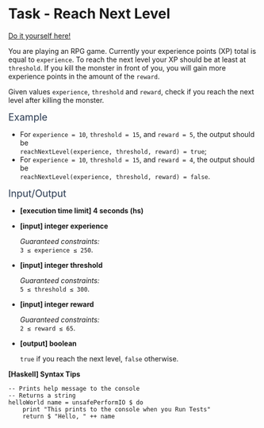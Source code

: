 # Task - Reach Next Level

[Do it yourself here!](https://app.codesignal.com/arcade/code-arcade/at-the-crossroads/m9wjpkCjgofg7gs8N)

<p>You are playing an RPG game. Currently your experience points (XP) total is equal to <code>experience</code>. To reach the next level your XP should be at least at <code>threshold</code>. If you kill the monster in front of you, you will gain more experience points in the amount of the <code>reward</code>.</p>
<p>Given values <code>experience</code>, <code>threshold</code> and <code>reward</code>, check if you reach the next level after killing the monster.</p>
<p><span class="markdown--header" style="color:#2b3b52;font-size:1.4em">Example</span></p>
<ul>
<li>For <code>experience = 10</code>, <code>threshold = 15</code>, and <code>reward = 5</code>, the output should be<br>
<code>reachNextLevel(experience, threshold, reward) = true</code>;</li>
<li>For <code>experience = 10</code>, <code>threshold = 15</code>, and <code>reward = 4</code>, the output should be<br>
<code>reachNextLevel(experience, threshold, reward) = false</code>.</li>
</ul>
<p><span class="markdown--header" style="color:#2b3b52;font-size:1.4em">Input/Output</span></p>
<ul>
<li>
<p><strong>[execution time limit] 4 seconds (hs)</strong></p>
</li>
<li>
<p><strong>[input] integer experience</strong></p>
<p><em>Guaranteed constraints:</em><br>
<code>3 ≤ experience ≤ 250</code>.</p>
</li>
<li>
<p><strong>[input] integer threshold</strong></p>
<p><em>Guaranteed constraints:</em><br>
<code>5 ≤ threshold ≤ 300</code>.</p>
</li>
<li>
<p><strong>[input] integer reward</strong></p>
<p><em>Guaranteed constraints:</em><br>
<code>2 ≤ reward ≤ 65</code>.</p>
</li>
<li>
<p><strong>[output] boolean</strong></p>
<p><code>true</code> if you reach the next level, <code>false</code> otherwise.</p>
</li>
</ul>
<p><strong>[Haskell] Syntax Tips</strong></p>
<pre><code class="language-haskell"><span class="hljs-comment">-- Prints help message to the console</span>
<span class="hljs-comment">-- Returns a string</span>
<span class="hljs-title">helloWorld</span> name = unsafePerformIO $ <span class="hljs-keyword">do</span>
    print <span class="hljs-string">"This prints to the console when you Run Tests"</span>
    return $ <span class="hljs-string">"Hello, "</span> ++ name

</code></pre>
